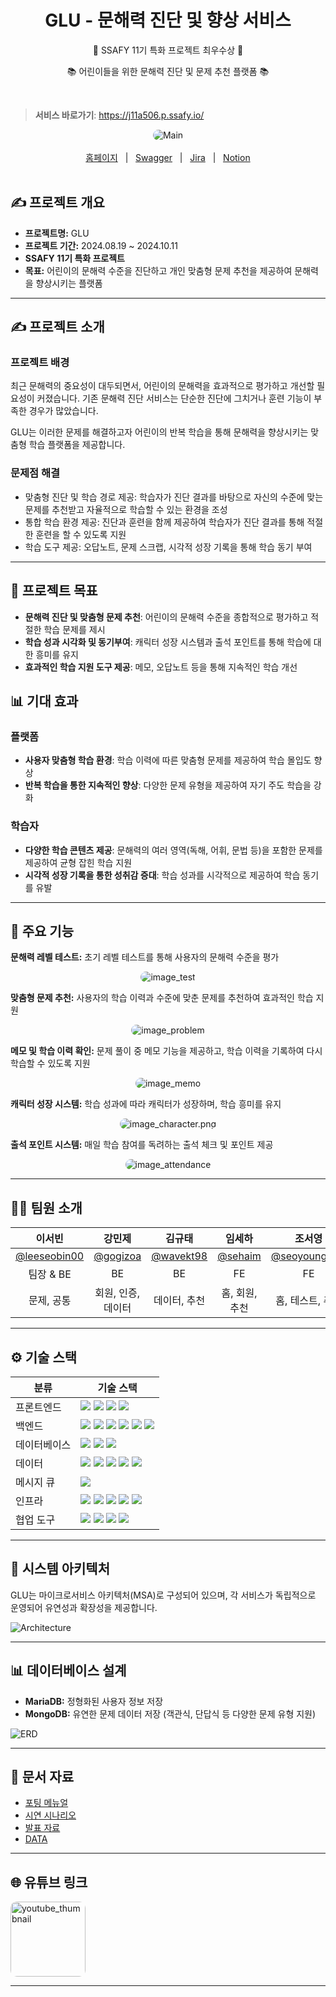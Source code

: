 <div align="center">
  <h1>GLU - 문해력 진단 및 향상 서비스</h1>
  <p>🥇 SSAFY 11기 특화 프로젝트 최우수상 🥇</p>
  <p>📚 어린이들을 위한 문해력 진단 및 문제 추천 플랫폼 📚</p>
  

</div>

<br/>

> **서비스 바로가기**: https://j11a506.p.ssafy.io/

<div align="center">

<img src="./assets/Main.png" alt="Main" style="border-radius: 10px;"/>

</div>

<br/>
<div align="center">
  <a href="https://j11a506.p.ssafy.io/">홈페이지</a>
  &nbsp; | &nbsp;
  <a href="https://j11a506.p.ssafy.io/webjars/swagger-ui/index.html">Swagger</a>
  &nbsp; | &nbsp;
  <a href="https://ssafy.atlassian.net/jira/software/c/projects/S11P21A506/boards/7138">Jira</a>
  &nbsp; | &nbsp;
  <a href="https://ssafy-second-project.notion.site/1c04fb60d1af4f8e8a7b53cc3e06b27d">Notion</a>
</div>
</br>

## ✍️ 프로젝트 개요

- **프로젝트명:** GLU
- **프로젝트 기간:** 2024.08.19 ~ 2024.10.11
- **SSAFY 11기 특화 프로젝트**
- **목표:** 어린이의 문해력 수준을 진단하고 개인 맞춤형 문제 추천을 제공하여 문해력을 향상시키는 플랫폼

---

## ✍️ 프로젝트 소개

### 프로젝트 배경

최근 문해력의 중요성이 대두되면서, 어린이의 문해력을 효과적으로 평가하고 개선할 필요성이 커졌습니다. 기존 문해력 진단 서비스는 단순한 진단에 그치거나 훈련 기능이 부족한 경우가 많았습니다. 

GLU는 이러한 문제를 해결하고자 어린이의 반복 학습을 통해 문해력을 향상시키는 맞춤형 학습 플랫폼을 제공합니다.

### 문제점 해결

- 맞춤형 진단 및 학습 경로 제공: 학습자가 진단 결과를 바탕으로 자신의 수준에 맞는 문제를 추천받고 자율적으로 학습할 수 있는 환경을 조성
- 통합 학습 환경 제공: 진단과 훈련을 함께 제공하여 학습자가 진단 결과를 통해 적절한 훈련을 할 수 있도록 지원
- 학습 도구 제공: 오답노트, 문제 스크랩, 시각적 성장 기록을 통해 학습 동기 부여

---

## 🚀 프로젝트 목표

- **문해력 진단 및 맞춤형 문제 추천**: 어린이의 문해력 수준을 종합적으로 평가하고 적절한 학습 문제를 제시
- **학습 성과 시각화 및 동기부여**: 캐릭터 성장 시스템과 출석 포인트를 통해 학습에 대한 흥미를 유지
- **효과적인 학습 지원 도구 제공**: 메모, 오답노트 등을 통해 지속적인 학습 개선

## 📊 기대 효과

### 플랫폼
- **사용자 맞춤형 학습 환경**: 학습 이력에 따른 맞춤형 문제를 제공하여 학습 몰입도 향상
- **반복 학습을 통한 지속적인 향상**: 다양한 문제 유형을 제공하여 자기 주도 학습을 강화

### 학습자
- **다양한 학습 콘텐츠 제공**: 문해력의 여러 영역(독해, 어휘, 문법 등)을 포함한 문제를 제공하여 균형 잡힌 학습 지원
- **시각적 성장 기록을 통한 성취감 증대**: 학습 성과를 시각적으로 제공하여 학습 동기를 유발

---

## 📌 주요 기능

**문해력 레벨 테스트:** 초기 레벨 테스트를 통해 사용자의 문해력 수준을 평가

<div align="center">

<img src="./assets/image_test.png" alt="image_test" style="border-radius: 10px;"/>

</div>

**맞춤형 문제 추천:** 사용자의 학습 이력과 수준에 맞춘 문제를 추천하여 효과적인 학습 지원

<div align="center">

<img src="./assets/image_problem.png" alt="image_problem" style="border-radius: 10px;"/>

</div>

**메모 및 학습 이력 확인:** 문제 풀이 중 메모 기능을 제공하고, 학습 이력을 기록하여 다시 학습할 수 있도록 지원

<div align="center">

<img src="./assets/image_memo.png" alt="image_memo" style="border-radius: 10px;"/>

</div>


**캐릭터 성장 시스템:** 학습 성과에 따라 캐릭터가 성장하며, 학습 흥미를 유지

<div align="center">

<img src="./assets/image_character.png" alt="image_character.png" style="border-radius: 10px;"/>

</div>

**출석 포인트 시스템:** 매일 학습 참여를 독려하는 출석 체크 및 포인트 제공

<div align="center">

<img src="./assets/image_attendance.png" alt="image_attendance" style="border-radius: 10px;"/>

</div>

---

## 🧑‍💻 팀원 소개

| **이서빈** | **강민제** | **김규태** | **임세하** | **조서영** | **한수한** | 
|:----------:|:----------:|:----------:|:----------:|:----------:|:----------:|
| [@leeseobin00](https://github.com/leeseobin00) | [@gogizoa](https://github.com/gogizoa) | [@wavekt98](https://github.com/wavekt98) | [@sehaim](https://github.com/sehaim) | [@seoyoung927](https://github.com/seoyoung927) |  [@sem1308](https://github.com/sem1308) | [@sem1308](https://github.com/sem1308) |
| 팀장 & BE | BE | BE | FE | FE | BE & Infra |
| 문제, 공통 | 회원, 인증, 데이터 | 데이터, 추천  | 홈, 회원, 추천 | 홈, 테스트, 추천 | 문제, Infra |


---

## ⚙️ 기술 스택

<table>
    <thead>
        <tr>
            <th>분류</th>
            <th>기술 스택</th>
        </tr>
    </thead>
    <tbody>
        <tr>
            <td>프론트엔드</td>
            <td>
                <img src="https://img.shields.io/badge/React-61DAFB?style=flat&logo=react&logoColor=white"/>
                <img src="https://img.shields.io/badge/Next.js-000000?style=flat&logo=next.js&logoColor=white"/>
                <img src="https://img.shields.io/badge/TypeScript-3178C6?style=flat&logo=typescript&logoColor=white"/>
                <img src="https://img.shields.io/badge/Redux-764ABC?style=flat&logo=redux&logoColor=white"/>
            </td>
        </tr>
        <tr>
            <td>백엔드</td>
            <td>
                <img src="https://img.shields.io/badge/Spring_Boot-6DB33F?style=flat&logo=spring-boot&logoColor=white"/>
                <img src="https://img.shields.io/badge/Spring_Security-6DB33F?style=flat&logo=spring-security&logoColor=white"/>
                <img src="https://img.shields.io/badge/Spring_Cloud-6DB33F?style=flat&logo=spring&logoColor=white"/>
                <img src="https://img.shields.io/badge/FastAPI-009688?style=flat&logo=fastapi&logoColor=white"/>
                <img src="https://img.shields.io/badge/QueryDSL-4479A1?style=flat"/>
                <img src="https://img.shields.io/badge/JWT-000000?style=flat&logo=json-web-tokens&logoColor=white"/>
            </td>
        </tr>
        <tr>
            <td>데이터베이스</td>
            <td>
                <img src="https://img.shields.io/badge/MySQL-4479A1?style=flat&logo=mysql&logoColor=white"/>
                <img src="https://img.shields.io/badge/MongoDB-47A248?style=flat&logo=mongodb&logoColor=white"/>
                <img src="https://img.shields.io/badge/Redis-DC382D?style=flat&logo=redis&logoColor=white"/>
            </td>
        </tr>
        <tr>
            <td>데이터</td>
            <td>
                <img src="https://img.shields.io/badge/OpenAI-412991?style=flat&logo=openai&logoColor=white"/>
                <img src="https://img.shields.io/badge/Numpy-013243?style=flat&logo=numpy&logoColor=white"/>
                <img src="https://img.shields.io/badge/Pandas-150458?style=flat&logo=pandas&logoColor=white"/>
                <img src="https://img.shields.io/badge/Scikit--learn-F7931E?style=flat&logo=scikit-learn&logoColor=white"/>
                <img src="https://img.shields.io/badge/Konlpy-00599C?style=flat"/>
            </td>
        </tr>
        <tr>
            <td>메시지 큐</td>
            <td>
                <img src="https://img.shields.io/badge/Kafka-231F20?style=flat&logo=apache-kafka&logoColor=white"/>
            </td>
        </tr>
        <tr>
            <td>인프라</td>
            <td>
                <img src="https://img.shields.io/badge/AWS_EC2-FF9900?style=flat&logo=amazon-ec2&logoColor=white"/>
                <img src="https://img.shields.io/badge/Docker-2496ED?style=flat&logo=docker&logoColor=white"/>
                <img src="https://img.shields.io/badge/Jenkins-D24939?style=flat&logo=jenkins&logoColor=white"/>
                <img src="https://img.shields.io/badge/Nginx-009639?style=flat&logo=nginx&logoColor=white"/>
                <img src="https://img.shields.io/badge/Ubuntu-E95420?style=flat&logo=ubuntu&logoColor=white"/>
            </td>
        </tr>
        <tr>
            <td>협업 도구</td>
            <td>
                <img src="https://img.shields.io/badge/GitLab-FC6D26?style=flat&logo=gitlab&logoColor=white"/>
                <img src="https://img.shields.io/badge/Jira-0052CC?style=flat&logo=jira&logoColor=white"/>
                <img src="https://img.shields.io/badge/Notion-000000?style=flat&logo=notion&logoColor=white"/>
                <img src="https://img.shields.io/badge/Mattermost-0072C6?style=flat&logo=mattermost&logoColor=white"/>
            </td>
        </tr>
    </tbody>
</table>


---

## 🔨 시스템 아키텍처

GLU는 마이크로서비스 아키텍처(MSA)로 구성되어 있으며, 각 서비스가 독립적으로 운영되어 유연성과 확장성을 제공합니다.

<img src="./assets/Architecture.png" alt="Architecture"/>

---

## 📊 데이터베이스 설계

- **MariaDB:** 정형화된 사용자 정보 저장
- **MongoDB:** 유연한 문제 데이터 저장 (객관식, 단답식 등 다양한 문제 유형 지원)

<img src="./assets/ERD.png" alt="ERD"/>

---


## 📂 문서 자료

- [포팅 메뉴얼](./exec/GLU_포팅_메뉴얼.md)
- [시연 시나리오](./exec/11기_특화PJT_시연_시나리오_A506.pdf)
- [발표 자료](./exec/11기_특화PJT_발표자료_A506.pdf)
- [DATA](./exec/data)

---


## 🌐 유튜브 링크

<div>
  <a href="https://youtu.be/mhlWXJNHE9I">
    <img src="./assets/youtube_thumbnail.png" alt="youtube_thumbnail" style="border-radius: 10px; width:120px;" />
  </a>
</div>

---
